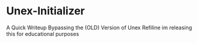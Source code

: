 # Unex-Initializer
 A Quick Writeup Bypassing the (OLD) Version of Unex Refiline im releasing this for educational purposes
